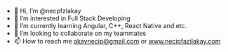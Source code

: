 - 👋 Hi, I’m @necpfzlakay
- 👀 I’m interested in Full Stack Developing
- 🌱 I’m currently learning Angular, C++, React Native and etc.
- 💞️ I’m looking to collaborate on my teammates
- 📫 How to reach me akaynecip@gmail.com or www.necipfazilakay.com

<!---
necpfzlakay/necpfzlakay is a ✨ special ✨ repository because its `README.md` (this file) appears on your GitHub profile.
You can click the Preview link to take a look at your changes.
--->
